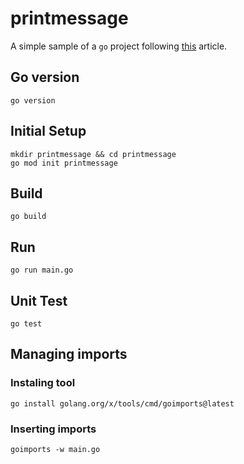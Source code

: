 # printmessage

A simple sample of a `go` project following [this](https://medium.com/gitconnected/learning-go-part-one-basic-concepts-64b50f11e19a) article.

## Go version

```
go version
```

## Initial Setup

```
mkdir printmessage && cd printmessage
go mod init printmessage
```

## Build

```
go build
```

## Run

```
go run main.go
```

## Unit Test

```
go test
```

## Managing imports


### Instaling tool
```
go install golang.org/x/tools/cmd/goimports@latest
```

### Inserting imports

```
goimports -w main.go
```